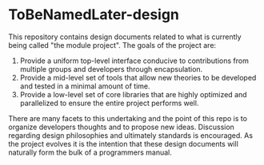 # ToBeNamedLater-design

This repository contains design documents related to what is currently being called "the module project".  The goals of the project are:

1. Provide a uniform top-level interface conducive to contributions from multiple groups and developers through encapsulation.
2. Provide a mid-level set of tools that allow new theories to be developed and tested in a minimal amount of time.
3. Provide a low-level set of core libraries that are highly optimized and parallelized to ensure the entire project performs well.

There are many facets to this undertaking and the point of this repo is to organize developers thoughts and to propose new ideas.  Discussion regarding design philosophies and ultimately standards is encouraged.  As the project evolves it is the intention that these design documents will naturally form the bulk of a programmers manual.


